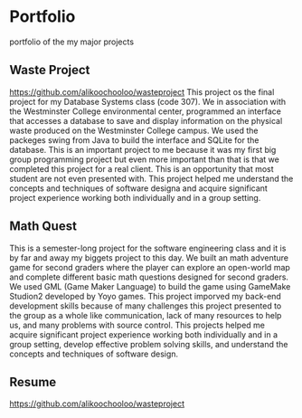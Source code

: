 # Portfolio
portfolio of the my major projects

## Waste Project
https://github.com/alikoochooloo/wasteproject
This project os the final project for my Database Systems class (code 307). We in association with the Westminster College environmental center, programmed an interface that accesses a database to save and display information on the physical waste produced on the Westminster College campus. We used the packeges swing from Java to build the interface and SQLite for the database. This is an important project to me because it was my first big group programming project but even more important than that is that we completed this project for a real client. This is an opportunity that most student are not even presented with. This project helped me understand the concepts and techniques of software designa and acquire significant project experience working both individually and in a group setting.

## Math Quest
This is a semester-long project for the software engineering class and it is by far and away my biggets project to this day. We built an math adventure game for second graders where the player can explore an open-world map and complete different basic math questions designed for second graders. We used GML (Game Maker Language) to build the game using GameMake Studion2 developed by Yoyo games. This project imporved my back-end development skills because of many challenges this project presented to the group as a whole like communication, lack of many resources to help us, and many problems with source control. This projects helped me acquire significant project experience working both individually and in a group setting, develop effective problem solving skills, and understand the concepts and techniques of software design.

## Resume
https://github.com/alikoochooloo/wasteproject

